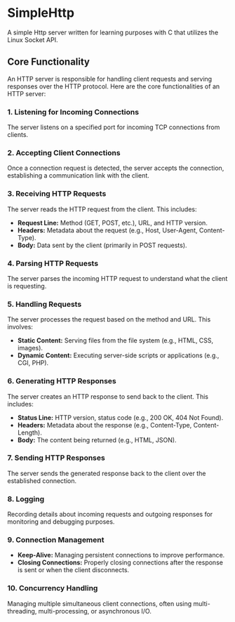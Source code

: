 # SimpleHttp

A simple Http server written for learning purposes with C that utilizes the Linux Socket API.

## Core Functionality

An HTTP server is responsible for handling client requests and serving responses over the HTTP protocol. Here are the core functionalities of an HTTP server:

### 1. Listening for Incoming Connections
The server listens on a specified port for incoming TCP connections from clients.

### 2. Accepting Client Connections
Once a connection request is detected, the server accepts the connection, establishing a communication link with the client.

### 3. Receiving HTTP Requests
The server reads the HTTP request from the client. This includes:
- **Request Line:** Method (GET, POST, etc.), URL, and HTTP version.
- **Headers:** Metadata about the request (e.g., Host, User-Agent, Content-Type).
- **Body:** Data sent by the client (primarily in POST requests).

### 4. Parsing HTTP Requests
The server parses the incoming HTTP request to understand what the client is requesting.

### 5. Handling Requests
The server processes the request based on the method and URL. This involves:
- **Static Content:** Serving files from the file system (e.g., HTML, CSS, images).
- **Dynamic Content:** Executing server-side scripts or applications (e.g., CGI, PHP).

### 6. Generating HTTP Responses
The server creates an HTTP response to send back to the client. This includes:
- **Status Line:** HTTP version, status code (e.g., 200 OK, 404 Not Found).
- **Headers:** Metadata about the response (e.g., Content-Type, Content-Length).
- **Body:** The content being returned (e.g., HTML, JSON).

### 7. Sending HTTP Responses
The server sends the generated response back to the client over the established connection.

### 8. Logging
Recording details about incoming requests and outgoing responses for monitoring and debugging purposes.

### 9. Connection Management
- **Keep-Alive:** Managing persistent connections to improve performance.
- **Closing Connections:** Properly closing connections after the response is sent or when the client disconnects.

### 10. Concurrency Handling
Managing multiple simultaneous client connections, often using multi-threading, multi-processing, or asynchronous I/O.
